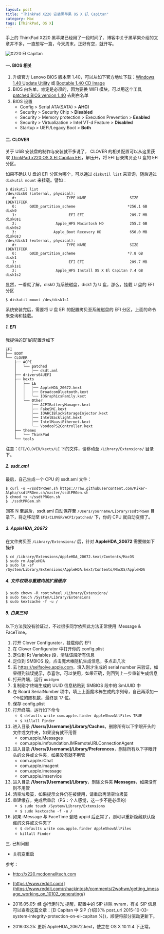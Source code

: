 ```yaml
---
layout: post
title: "ThinkPad X220 安装黑苹果 OS X El Capitan"
category: Mac
tags: [ThinkPad, OS X]
---
```


手上的 ThinkPad X220 黑苹果已经用了一段时间了，博客中关于黑苹果介绍的文章并不多，一直想写一篇，今天周末，正好有空，就开写。

![X220 El Capitan](//cdn.09hd.com/images/2015/11/x220_El_Capitan.jpg)

<!-- more -->

#### 一. BIOS 相关

1. 升级官方 Lenovo BIOS 版本至 1.40，可以从如下官方地址下载：[Windows 1.40 Update Utility](http://support.lenovo.com/us/en/products/laptops-and-netbooks/thinkpad-x-series-laptops/thinkpad-x220/downloads/DS018805) 或 [Bootable 1.40 CD Image](http://support.lenovo.com/us/en/products/laptops-and-netbooks/thinkpad-x-series-laptops/thinkpad-x220/downloads/DS018807)
2. BIOS 白名单，肯定是必须的，因为要换 WIFI 模块，可以用这个工具 [patched BIOS version 1.40](http://pan.baidu.com/s/1dEyLJCP) 去刷白名单
3. BIOS 设置
    - Config > Serial ATA(SATA) > **AHCI**
    - Security > Security Chip > **Disabled**
    - Security > Memory protection > Execution Prevention > **Enabled**
    - Security > Virtualization > Intel VT-d Feature > **Disabled**
    - Startup > UEFI/Legacy Boot > **Both**

#### 二. CLOVER

关于 USB 安装盘的制作与安装就不多说了， CLOVER 的相关配置可以从这里获取 [ThinkPad x220 OS X El Capitan EFI](http://pan.baidu.com/s/1hszzvwC)，解压开，将 EFI 目录拷贝至 U 盘的 EFI 分区。

如果不确认 U 盘的 EFI 分区为哪个，可以通过 `diskutil list` 来查询，随后通过 `diskutil mount` 来挂载。譬如：

    $ diskutil list
    /dev/disk0 (internal, physical):
       #:                       TYPE NAME                    SIZE       IDENTIFIER
       0:      GUID_partition_scheme                        *256.1 GB   disk0
       1:                        EFI EFI                     209.7 MB   disk0s1
       2:                  Apple_HFS Macintosh HD            255.2 GB   disk0s2
       3:                 Apple_Boot Recovery HD             650.0 MB   disk0s3
    /dev/disk1 (external, physical):
       #:                       TYPE NAME                    SIZE       IDENTIFIER
       0:      GUID_partition_scheme                        *7.8 GB     disk1
       1:                        EFI EFI                     209.7 MB   disk1s1
       2:                  Apple_HFS Install OS X El Capitan 7.4 GB     disk1s2

显然，一看就了解，disk0 为系统磁盘，disk1 为 U 盘，那么，挂载 U 盘的 EFI 分区

    $ diskutil mount /dev/disk1s1

系统安装完后，需要将 U 盘 EFI 的配置拷贝至系统磁盘的 EFI 分区，上面的命令来查询和挂载。

##### 1. EFI

我提供的EFI的配置含如下

    EFI
    ├── BOOT
    └── CLOVER
        ├── ACPI
        │   └── patched
        │       ├── dsdt.aml
        ├── drivers64UEFI
        ├── kexts
        │   ├── LE
        │   │   ├── AppleHDA_20672.kext
        │   │   ├── BroadcomBluetooth.kext
        │   │   └── IOGraphicsFamily.kext
        │   └── Other
        │       ├── ACPIBatteryManager.kext
        │       ├── FakeSMC.kext
        │       ├── IOAHCIBlockStorageInjector.kext
        │       ├── IntelBacklight.kext
        │       ├── IntelMausiEthernet.kext
        │       └── VoodooPS2Controller.kext
        ├── themes
        │   └── ThinkPad
        └── tools

注意：`EFI/CLOVER/kexts/LE` 下的文件，请移动至 `/Library/Extensions/` 目录下。

##### 2. ssdt.aml

最后，自己生成一个 CPU 的 ssdt.aml 文件：

    $ curl -o ~/ssdtPRGen.sh https://raw.githubusercontent.com/Piker-Alpha/ssdtPRGen.sh/master/ssdtPRGen.sh
    $ chmod +x ~/ssdtPRGen.sh
    $ ./ssdtPRGen.sh

回答 N 至最后，ssdt.aml 自动保存至 `/Users/yourname/Library/ssdtPRGen` 目录下，将之移动至 `EFI/CLOVER/ACPI/patched/` 下，你的 CPU 就自动变频了。

##### 3. AppleHDA_20672

在文件拷贝至 `/Library/Extensions/` 后，针对 **AppleHDA_20672** 需要做如下操作

    $ cd /Library/Extensions/AppleHDA_20672.kext/Contents/MacOS
    $ sudo rm AppleHDA
    $ sudo ln -sf /System/Library/Extensions/AppleHDA.kext/Contents/MacOS/AppleHDA

##### 4. 文件权限与重建内核扩展缓存

    $ sudo chown -R root:wheel /Library/Extensions/
    $ sudo touch /System/Library/Extensions
    $ sudo kextcache -f -u /

##### 5. 白果三码

以下方法我没有验证过，不过很多同学依照此方法正常使用 iMessage & FaceTime。

1. 打开 Clover Configurator，挂载你的 EFI
2. 在 Clover Configurator 中打开你的 config.plist
3. 定位到 Rt Variables 段，清除该段所有信息
4. 定位到 SMBIOS 段，点击魔术棒随机生成信息，多点击几次
5. 去 <https://selfsolve.apple.com>，填入刚才生成的 serial number 来验证，如果得到错误提示，恭喜你，可以使用，如果正确，则回到上一步重新生成信息
6. 打开终端，运行 `uuidgen`
7. 复制刚才终端生成的 UUID 信息粘贴到 SMBIOS 段中的 SmUUID 中
8. 在 Board SerialNumber 项中，填上上面魔术棒生成的序列号，自己再添加一个5位的随机数，最终是 17 位。
9. 保存 config.plist
10. 打开终端，运行如下命令
    - `$ defaults write com.apple.finder AppleShowAllFiles TRUE`
    - `$ killall Finder`
11. 进入目录 **/Users/[Username]/Library/Caches**，删除所有以下字眼开头的文件或文件夹，如果没有就不用管
    - com.apple.Messages
    - com.apple.imfoundation.IMRemoteURLConnectionAgent
12. 进入目录 **/Users/[Username]/Library/Preferences**，删除所有以下字眼开头的文件或文件夹，如果没有就不用管
    - com.apple.iChat
    - com.apple.imagent
    - com.apple.imessage
    - com.apple.imservice
13. 进入目录 **/Users/[Username]/Library**，删除文件夹 **Messages**，如果没有则不用管
14. 清空垃圾篓，如果提示文件仍在被使用，请重启再清空垃圾篓
15. 重建缓存，完成后重启（PS：个人感觉，这一步不是必须的）
    - `$ sudo touch /System/Library/Extensions`
    - `$ sudo kextcache -f -u /`
16. 如果 iMessage 与 FaceTime 登陆 appid 后正常了，则可以重新隐藏默认隐藏的文件或文件夹了
    - `$ defaults write com.apple.finder AppleShowAllFiles`
    - `killall Finder`

三. 已知问题

- 关机变重启

参考：

- <http://x220.mcdonnelltech.com>
- [https://www.reddit.com/](https://www.reddit.com/r/hackintosh/comments/2wohwn/getting_imessage_working_on_10102_generating/)

- 2016.05.05: 经 @行走时光 提醒，配置中的 SIP 排除 nvram，有关 SIP 信息可以查看这篇文章：[El Capitan 中 SIP 介绍]({% post_url 2015-10-03-system-integrity-protection-on-el-capitan %})，顺便将部分驱动更新下。
- 2016.03.25: 更新 AppleHDA_20672.kext，使之在 OS X 10.11.4 下正常。
